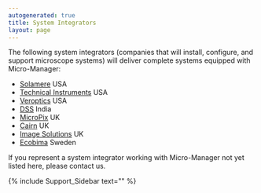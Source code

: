 ```yaml
---
autogenerated: true
title: System Integrators
layout: page
---
```


The following system integrators (companies that will install,
configure, and support microscope systems) will deliver complete systems
equipped with Micro-Manager:

  - [Solamere](http://solameretech.com) USA
  - [Technical Instruments](http://www.techinst.com/) USA
  - [Veroptics](https://www.veroptics.com/) USA
  - [DSS](http://dssimage.com) India
  - [MicroPix](http://www.micropiximaging.com) UK
  - [Cairn](http://www.cairn-research.co.uk) UK
  - [Image Solutions](http://www.imsol.co.uk) UK
  - [Ecobima](http://www.ecobima.com) Sweden

If you represent a system integrator working with Micro-Manager not yet
listed here, please contact us.

{% include Support_Sidebar text="" %}
